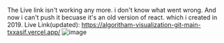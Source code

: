 The Live link isn't working any more. i don't know what went wrong. And now i can't push it becuase it's an old version of react. which i created in 2019.
Live Link(updated): https://algoritham-visualization-git-main-txxasif.vercel.app/
![image](https://github.com/txxasif/AlgoVisu/assets/54706529/5e2b5819-e1a2-4dca-81b8-00033edea651)
